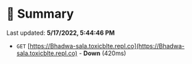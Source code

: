 # 📖 Summary
Last updated: **5/17/2022, 5:44:46 PM**

- `GET` [https://Bhadwa-sala.toxicblte.repl.co](https://Bhadwa-sala.toxicblte.repl.co) - **Down** (420ms)
